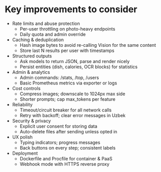 # Key improvements to consider

- Rate limits and abuse protection
  - Per-user throttling on photo-heavy endpoints
  - Daily quota and admin override
- Caching & deduplication
  - Hash image bytes to avoid re-calling Vision for the same content
  - Store last N results per user with timestamps
- Structured outputs
  - Ask models to return JSON, parse and render nicely
  - Persist entities (dish, calories, OCR blocks) for statistics
- Admin & analytics
  - Admin commands: /stats, /top, /users
  - Basic Prometheus metrics via exporter or logs
- Cost controls
  - Compress images; downscale to 1024px max side
  - Shorter prompts; cap max_tokens per feature
- Reliability
  - Timeout/circuit breaker for all network calls
  - Retry with backoff; clear error messages in Uzbek
- Security & privacy
  - Explicit user consent for storing data
  - Auto-delete files after sending unless opted in
- UX polish
  - Typing indicators; progress messages
  - Back buttons on every step; consistent labels
- Deployment
  - Dockerfile and Procfile for container & PaaS
  - Webhook mode with HTTPS reverse proxy
